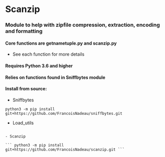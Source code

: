 # Scanzip

### Module to help with zipfile compression, extraction, encoding and formatting

#### Core functions are getnametuple.py and scanzip.py

 - See each function for more details

#### Requires Python 3.6 and higher
#### Relies on functions found in Sniffbytes module

#### Install from source:

 - Sniffbytes

``` python3 -m pip install git+https://github.com/FrancoisNadeau/sniffbytes.git ```

 - Load_utils
 
 ``` python3 -m pip install git+https://github.com/FrancoisNadeau/load_utils.git

 - Scanzip

``` python3 -m pip install git+https://github.com/FrancoisNadeau/scanzip.git ```



